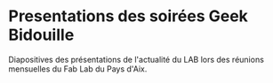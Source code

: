 Presentations des soirées Geek Bidouille
========================================
Diapositives des présentations de l'actualité du LAB lors des réunions mensuelles du Fab Lab du Pays d'Aix.


